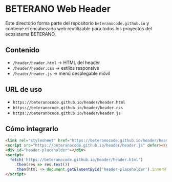 # BETERANO Web Header

Este directorio forma parte del repositorio `beteranocode.github.io` y contiene el encabezado web reutilizable para todos los proyectos del ecosistema BETERANO.

## Contenido
- `/header/header.html` → HTML del header
- `/header/header.css` → estilos responsive
- `/header/header.js` → menú desplegable móvil

## URL de uso
- `https://beteranocode.github.io/header/header.html`
- `https://beteranocode.github.io/header/header.css`
- `https://beteranocode.github.io/header/header.js`

## Cómo integrarlo
```html
<link rel="stylesheet" href="https://beteranocode.github.io/header/header.css">
<script src="https://beteranocode.github.io/header/header.js" defer></script>
<div id="header-placeholder"></div>
<script>
  fetch('https://beteranocode.github.io/header/header.html')
    .then(res => res.text())
    .then(html => document.getElementById('header-placeholder').innerHTML = html);
</script>
```
